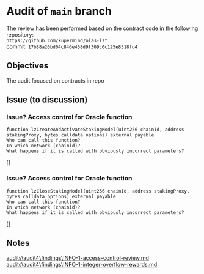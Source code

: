 # Audit of `main` branch
The review has been performed based on the contract code in the following repository:<br>
`https://github.com/kupermind/olas-lst` <br>
commit: `17b88a26bd04c846e458d9f309c0c125e8318fd4` <br> 

## Objectives
The audit focused on contracts in repo <br>


## Issue (to discussion)
### Issue? Access control for Oracle function
```
function lzCreateAndActivateStakingModel(uint256 chainId, address stakingProxy, bytes calldata options) external payable
Who can call this function?
In which network (chainid)?
What happens if it is called with obviously incorrect parameters?
``` 
[]

### Issue? Access control for Oracle function
```
function lzCloseStakingModel(uint256 chainId, address stakingProxy, bytes calldata options) external payable
Who can call this function?
In which network (chainid)?
What happens if it is called with obviously incorrect parameters?
``` 
[]


## Notes
[audits\audit4\findings\INFO-1-access-control-review.md](audits\audit5\findings\INFO-1-access-control-review.md)
[audits\audit4\findings\INFO-1-integer-overflow-rewards.md](audits\audit5\findings\INFO-1-integer-overflow-rewards.md)
